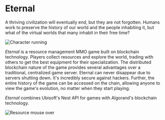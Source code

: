 # Eternal

A thriving civilization will eventually end, but they are not forgotten. Humans work to preserve the history of our world and the people inhabiting it, but what of the virtual worlds that many inhabit in their free time?

![Character running](https://github.com/Smiley98/Hack-The-North-2019/blob/master/eternalRun.gif)

_Eternal_ is a resource management MMO game built on blockchain technology. Players collect resources and explore the world, trading with others to get the best equipment for their specialization. The distributed blockchain nature of the game provides several advantages over a traditional, centralized game server. Eternal can never disappear due to servers shutting down. It's incredibly secure against hackers. Further, the entire history of the game can be accessed on the chain, allowing anyone to view the game's evolution, no matter when they start playing.

_Eternal_ combines Ubisoft's Nest API for games with Algorand's blockchain technology.

![Resource mouse over](https://github.com/Smiley98/Hack-The-North-2019/blob/master/eternalResources.gif)
